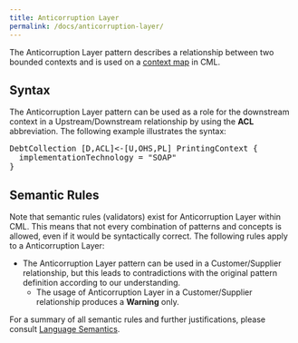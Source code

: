 ```yaml
---
title: Anticorruption Layer
permalink: /docs/anticorruption-layer/
---
```


The Anticorruption Layer pattern describes a relationship between two bounded contexts and is used on a [context map](/docs/context-map/) in CML.

## Syntax
The Anticorruption Layer pattern can be used as a role for the downstream context in a Upstream/Downstream relationship by using the **ACL** abbreviation.
The following example illustrates the syntax:

<div class="highlight"><pre><span></span>DebtCollection [<span class="k">D</span>,<span class="k">ACL</span>]&lt;-[<span class="k">U</span>,<span class="k">OHS</span>,<span class="k">PL</span>] PrintingContext {
  <span class="k">implementationTechnology</span> = <span class="s">&quot;SOAP&quot;</span>
}
</pre></div>

## Semantic Rules
Note that semantic rules (validators) exist for Anticorruption Layer within CML. This means that not every combination of patterns and concepts is allowed, even if it would be syntactically correct.
The following rules apply to a Anticorruption Layer:

* The Anticorruption Layer pattern can be used in a Customer/Supplier relationship, but this leads to contradictions with the original pattern definition according to our understanding.
  * The usage of Anticorruption Layer in a Customer/Supplier relationship produces a **Warning** only.
 
For a summary of all semantic rules and further justifications, please consult [Language Semantics](/docs/language-model/).
